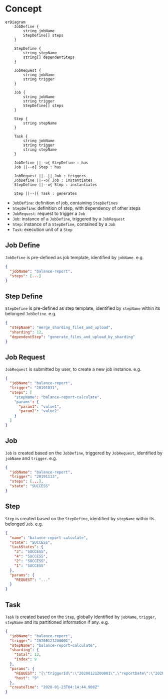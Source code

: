 # Concept

``` mermaid
erDiagram
    JobDefine {
        string jobName
        StepDefine[] steps
    }
    
    StepDefine {
        string stepName
        string[] dependentSteps
    }
    
    JobRequest {
        string jobName
        string trigger
    }
    
    Job {
        string jobName
        string trigger
        StepDefine[] steps
    }
    
    Step {
        string stepName
    }
    
    Task {
        string jobName
        string trigger
        string stepName
    }

    JobDefine ||--o{ StepDefine : has
    Job ||--o{ Step : has
    
    JobRequest ||--|| Job : triggers
    JobDefine ||--o{ Job : instantiates
    StepDefine ||--o{ Step : instantiates
    
    Step ||--|{ Task : generates
```

- `JobDefine`: definition of job, containing `StepDefine`s
- `StepDefine`: definition of step, with dependency of other steps
- `JobRequest`: request to trigger a `Job`
- `Job`: instance of a `JobDefine`, triggered by a `JobRequest`
- `Step`: instance of a `StepDefine`, contained by a `Job`
- `Task`: execution unit of a `Step`

## Job Define
`JobDefine` is pre-defined as job template, identified by `jobName`. e.g.
``` json
{
  "jobName": "balance-report",
  "steps": [...]
}
```

## Step Define
`StepDefine` is pre-defined as step template, identified by `stepName` within its belonged `JobDefine`. e.g.
``` json
{
  "stepName": "merge_sharding_files_and_upload",
  "sharding": 12,
  "dependentStep": "generate_files_and_upload_by_sharding"
}
```

## Job Request
`JobRequest` is submitted by user, to create a new job instance. e.g.
``` json
{
  "jobName": "balance-report",
  "trigger": "20191031",
  "steps": [
    "stepName": "balance-report-calculate",
    "params": {
      "param1": "value1",
      "param2": "value2"
    }
  ]
}
```

## Job
`Job` is created based on the `JobDefine`, triggered by `JobRequest`, identified by `jobName` and `trigger`. e.g.
``` json
{
  "jobName": "balance-report",
  "trigger": "20191113", 
  "steps": [...],
  "state": "SUCCESS"
}
```

## Step
`Step` is created based on the `StepDefine`, identified by `stepName` within its belonged `Job`. e.g.
``` json
{
  "name": "balance-report-calculate",
  "state": "SUCCESS",
  "taskStates": {
    "3": "SUCCESS",
    "4": "SUCCESS",
    "2": "SUCCESS",
    "1": "SUCCESS"
  },
  "params": {
    "REQUEST": "..."
  }
}
```

## Task
`Task` is created based on the `Step`, globally identified by `jobName`, `trigger`, `stepName` and its partitioned information if any. e.g.
``` json
{
  "jobName": "balance-report",
  "trigger": "20200121200001",
  "stepName": "balance-report-calculate",
  "sharding": {
    "total": 12,
    "index": 9
  },
  "params": {
    "REQUEST": "{\"triggerId\":\"20200121200001\",\"reportDate\":\"2020-01-21\"}",
    "host": "9"
  },
  "createTime": "2020-01-23T04:14:44.900Z"
}
```
